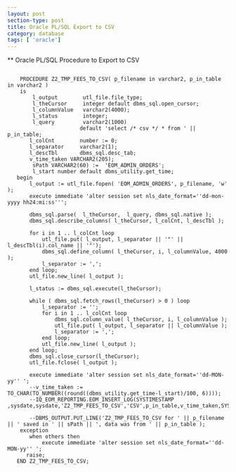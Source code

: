 ```yaml
---
layout: post
section-type: post
title: Oracle PL/SQL Export to CSV
category: database
tags: [ 'oracle']
---
```

  

** Oracle PL/SQL Procedure to Export to CSV

<pre><code>
    PROCEDURE Z2_TMP_FEES_TO_CSV( p_filename in varchar2, p_in_table in varchar2 )
    is
        l_output        utl_file.file_type;
        l_theCursor     integer default dbms_sql.open_cursor;
        l_columnValue   varchar2(4000);
        l_status        integer;
        l_query         varchar2(1000)
                       default 'select /* csv */ * from ' || p_in_table;
       l_colCnt        number := 0;
       l_separator     varchar2(1);
       l_descTbl       dbms_sql.desc_tab;
       v_time_taken VARCHAR2(205);
        sPath VARCHAR2(60) :=  'EOM_ADMIN_ORDERS';
        l_start number default dbms_utility.get_time;
   begin
       l_output := utl_file.fopen( 'EOM_ADMIN_ORDERS', p_filename, 'w' );
       execute immediate 'alter session set nls_date_format=''dd-mon-yyyy hh24:mi:ss''';

       dbms_sql.parse(  l_theCursor,  l_query, dbms_sql.native );
       dbms_sql.describe_columns( l_theCursor, l_colCnt, l_descTbl );

       for i in 1 .. l_colCnt loop
           utl_file.put( l_output, l_separator || '"' || l_descTbl(i).col_name || '"');
           dbms_sql.define_column( l_theCursor, i, l_columnValue, 4000 );
           l_separator := ',';
       end loop;
       utl_file.new_line( l_output );

       l_status := dbms_sql.execute(l_theCursor);

       while ( dbms_sql.fetch_rows(l_theCursor) > 0 ) loop
           l_separator := '';
           for i in 1 .. l_colCnt loop
               dbms_sql.column_value( l_theCursor, i, l_columnValue );
               utl_file.put( l_output, l_separator || l_columnValue );
               l_separator := ',';
           end loop;
           utl_file.new_line( l_output );
       end loop;
       dbms_sql.close_cursor(l_theCursor);
       utl_file.fclose( l_output );

       execute immediate 'alter session set nls_date_format=''dd-MON-yy'' ';
       --v_time_taken := TO_CHAR(TO_NUMBER((round((dbms_utility.get_time-l_start)/100, 6))));
       --IQ_EOM_REPORTING.EOM_INSERT_LOG(SYSTIMESTAMP ,sysdate,sysdate,'Z2_TMP_FEES_TO_CSV','CSV',p_in_table,v_time_taken,SYSTIMESTAMP,sCustomerCode);
     
       --DBMS_OUTPUT.PUT_LINE('Z2_TMP_FEES_TO_CSV for ' || p_filename || ' saved in ' || sPath || ', data was from ' || p_in_table );
    exception
       when others then
           execute immediate 'alter session set nls_date_format=''dd-MON-yy'' ';
      raise;
   END Z2_TMP_FEES_TO_CSV;
</pre></code>
